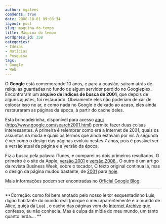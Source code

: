 ```yaml
---
author: mgalves
comments: true
date: 2008-10-01 09:08:34
layout: post
slug: maquina-do-tempo
title: Máquina do tempo
wordpress_id: 358
categories:
- Idéias
- Notícias
- Pesquisa
tags:
- Google
- Web
---
```


O **Google** está comemorando 10 anos, e para a ocasião, sairam atrás de relíquias guardadas no fundo de algum servidor perdido no Googleplex. Encontraram um **arquivo de indices de busca de 2001**, que depois de alguns ajustes, foi restaurado. Obviamente eles não poderiam deixar de colocar isso no ar, e como nada no Google é deixado ao acaso, eles ainda restauraram as páginas da época, à partir do cache deles.

Esta brincadeirinha, disponível para acesso [aqui](http://www.google.com/search2001.html) (http://www.google.com/search2001.html) permite fazer duas coisas interessantes. A primeira é relembrar como era a Internet de 2001, quais os assuntos na moda e quais os termos que ainda estavam por vir. A segunda é ver como o design das páginas evoluiu nestes 7 anos, pois é possível ver a versão atual da página e a versão da época.

Fiz a busca pela palavra iTunes, e comparei os dois primeiros resultados. O primeiro é o site da Apple, [versão 2001](http://web.archive.org/web/20011217002903/www.apple.com/itunes/) e [versão 2008 ](http://www.apple.com/itunes/). O outro é um artigo da revista Business Week, sobre o tocador, O texto original continua lá, mas o design da página mudou bastante, de [2001](http://web.archive.org/web/20011211221558/www.businessweek.com/bwdaily/dnflash/jan2001/nf20010124_897.htm) para [hoje](http://www.businessweek.com/bwdaily/dnflash/jan2001/nf20010124_897.htm).

Mais informações podem ser encontradas no [Official Google Blog](http://googleblog.blogspot.com/2008/09/2001-search-odyssey.html).

***

**Correção: como foi bem anotado pelo nosso leitor esquentadinho Luis, digno habitante do mundo real (porque o meu aparentemente é o mundo de Alice, quiçá da Lua) , o cache das páginas vem do [Internet Archive](http://www.archive.org/web/web.php) que, confesso, eu não conhecia. Mas é culpa da mídia do meu mundo, um tanto quanto lerda.... **
